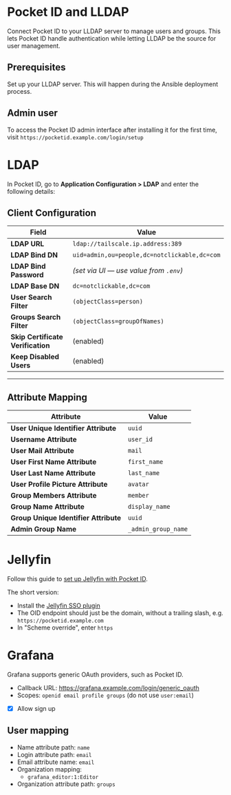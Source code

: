 # Pocket ID and LLDAP

Connect Pocket ID to your LLDAP server to manage users and groups. This lets Pocket ID handle authentication while letting LLDAP be the source for user management.

## Prerequisites

Set up your LLDAP server. This will happen during the Ansible deployment process.

## Admin user

To access the Pocket ID admin interface after installing it for the first time, visit `https://pocketid.example.com/login/setup`

# LDAP

In Pocket ID, go to **Application Configuration &gt; LDAP** and enter the following details:

## Client Configuration

| Field                             | Value                                        |
| --------------------------------- | -------------------------------------------- |
| **LDAP URL**                      | `ldap://tailscale.ip.address:389`            |
| **LDAP Bind DN**                  | `uid=admin,ou=people,dc=notclickable,dc=com` |
| **LDAP Bind Password**            | _(set via UI — use value from `.env`)_       |
| **LDAP Base DN**                  | `dc=notclickable,dc=com`                     |
| **User Search Filter**            | `(objectClass=person)`                       |
| **Groups Search Filter**          | `(objectClass=groupOfNames)`                 |
| **Skip Certificate Verification** | (enabled)                                    |
| **Keep Disabled Users**           | (enabled)                                    |

---

## Attribute Mapping

| Attribute                             | Value               |
| ------------------------------------- | ------------------- |
| **User Unique Identifier Attribute**  | `uuid`              |
| **Username Attribute**                | `user_id`           |
| **User Mail Attribute**               | `mail`              |
| **User First Name Attribute**         | `first_name`        |
| **User Last Name Attribute**          | `last_name`         |
| **User Profile Picture Attribute**    | `avatar`            |
| **Group Members Attribute**           | `member`            |
| **Group Name Attribute**              | `display_name`      |
| **Group Unique Identifier Attribute** | `uuid`              |
| **Admin Group Name**                  | `_admin_group_name` |

# Jellyfin

Follow this guide to [set up Jellyfin with Pocket ID](https://pocket-id.org/docs/client-examples/jellyfin).

The short version:

-   Install the [Jellyfin SSO plugin](https://github.com/9p4/jellyfin-plugin-sso?tab=readme-ov-file)
-   The OID endpoint should just be the domain, without a trailing slash, e.g. `https://pocketid.example.com`
-   In "Scheme override", enter `https`

# Grafana

Grafana supports generic OAuth providers, such as Pocket ID.

-   Callback URL: https://grafana.example.com/login/generic_oauth
-   Scopes: `openid email profile groups` (do not use `user:email`)
-   [x] Allow sign up

## User mapping

-   Name attribute path: `name`
-   Login attribute path: `email`
-   Email attribute name: `email`
-   Organization mapping:
    -   `grafana_editor:1:Editor`
-   Organization attribute path: `groups`
